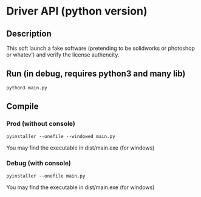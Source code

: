 # Driver API (python version)

## Description

This soft launch a fake software (pretending to be solidworks or photoshop or whatev') and verify the license authencity.

## Run (in debug, requires python3 and many lib)

`python3 main.py`

## Compile

### Prod (without console)

`pyinstaller --onefile --windowed main.py`

You may find the executable in dist/main.exe (for windows)

### Debug (with console)

`pyinstaller --onefile main.py`

You may find the executable in dist/main.exe (for windows)